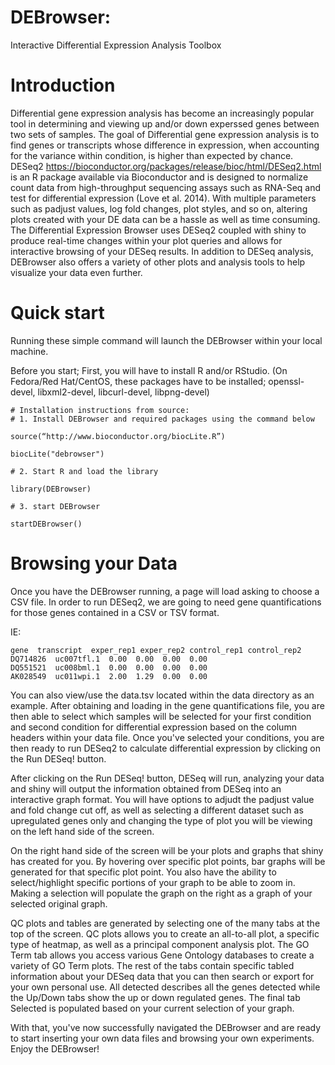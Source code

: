 # DEBrowser: 
Interactive Differential Expression Analysis Toolbox

# Introduction

Differential gene expression analysis has become an increasingly popular tool
in determining and viewing up and/or down experssed genes between two sets of
samples.  The goal of Differential gene expression analysis is to find genes
or transcripts whose difference in expression, when accounting for the
variance within condition, is higher than expected by chance.  DESeq2
<https://bioconductor.org/packages/release/bioc/html/DESeq2.html> is an R
package available via Bioconductor and is designed to normalize count data
from high-throughput sequencing assays such as RNA-Seq and test for
differential expression (Love et al. 2014).  With multiple parameters such as
padjust values, log fold changes, plot styles, and so on, altering plots
created with your DE data can be a hassle as well as time consuming. The
Differential Expression Browser uses DESeq2 coupled with shiny to produce
real-time changes within your plot queries and allows for interactive browsing
of your DESeq results. In addition to DESeq analysis, DEBrowser also offers a
variety of other plots and analysis tools to help visualize your data even
further.

# Quick start

Running these simple command will launch the DEBrowser within your local
machine.

Before you start;
First, you will have to install R and/or RStudio.
(On Fedora/Red Hat/CentOS, these packages have to be installed;
openssl-devel, libxml2-devel, libcurl-devel, libpng-devel)

```
# Installation instructions from source:
# 1. Install DEBrowser and required packages using the command below

source(“http://www.bioconductor.org/biocLite.R”)

biocLite("debrowser")

# 2. Start R and load the library

library(DEBrowser)

# 3. start DEBrowser

startDEBrowser()
```

# Browsing your Data

Once you have the DEBrowser running, a page will load asking to choose a CSV
file.  In order to run DESeq2, we are going to need gene quantifications for
those genes contained in a CSV or TSV format.

IE:

```
gene  transcript  exper_rep1 exper_rep2 control_rep1 control_rep2
DQ714826  uc007tfl.1  0.00  0.00  0.00  0.00
DQ551521  uc008bml.1  0.00  0.00  0.00  0.00
AK028549  uc011wpi.1  2.00  1.29  0.00  0.00
```

You can also view/use the data.tsv located within the data directory as an
example. After obtaining and loading in the gene quantifications file, you
are then able to select which samples will be selected for your first
condition and second condition for differential expression based on the column
headers within your data file. Once you've selected your conditions, you are
then ready to run DESeq2 to calculate differential expression by clicking on
the Run DESeq! button.

After clicking on the Run DESeq! button, DESeq will run, analyzing your data
and shiny will output the information obtained from DESeq into an interactive
graph format. You will have options to adjudt the padjust value and fold
change cut off, as well as selecting a different dataset such as upregulated
genes only and changing the type of plot you will be viewing on the left hand
side of the screen.

On the right hand side of the screen will be your plots and graphs that shiny
has created for you. By hovering over specific plot points, bar graphs will be
generated for that specific plot point.  You also have the ability to
select/highlight specific portions of your graph to be able to zoom in. Making
a selection will populate the graph on the right as a graph of your selected
original graph.

QC plots and tables are generated by selecting one of the many tabs at
the top of the screen. QC plots allows you to create an all-to-all
plot, a specific type of heatmap, as well as a principal component analysis
plot.  The GO Term tab allows you access various Gene Ontology databases to
create a variety of GO Term plots.  The rest of the tabs contain specific
tabled information about your DESeq data that you can then search or export
for your own personal use. All detected describes all the genes detected
while the Up/Down tabs show the up or down regulated genes.  The final tab
Selected is populated based on your current selection of your graph.

With that, you've now successfully navigated the DEBrowser and are ready to
start inserting your own data files and browsing your own experiments.  Enjoy
the DEBrowser!
